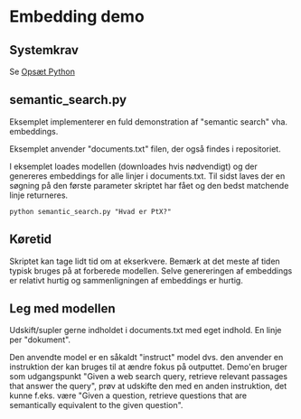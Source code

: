 # Embedding demo

## Systemkrav

Se [Opsæt Python](../prepare-environment.md)

## semantic_search.py

Eksemplet implementerer en fuld demonstration af "semantic search" vha. embeddings.

Eksemplet anvender "documents.txt" filen, der også findes i repositoriet.

I eksemplet loades modellen (downloades hvis nødvendigt) og der genereres embeddings for alle linjer i documents.txt.
Til sidst laves der en søgning på den første parameter skriptet har fået og den bedst matchende linje returneres.

```
python semantic_search.py "Hvad er PtX?"
```

## Køretid

Skriptet kan tage lidt tid om at ekserkvere. Bemærk at det meste af tiden typisk bruges på at forberede modellen.
Selve genereringen af embeddings er relativt hurtig og sammenligningen af embeddings er hurtig.

## Leg med modellen

Udskift/supler gerne indholdet i documents.txt med eget indhold. En linje per "dokument".

Den anvendte model er en såkaldt "instruct" model dvs. den anvender en instruktion der kan bruges til at ændre fokus på outputtet.
Demo'en bruger som udgangspunkt "Given a web search query, retrieve relevant passages that answer the query", prøv at udskifte den med en anden instruktion,
det kunne f.eks. være "Given a question, retrieve questions that are semantically equivalent to the given question".
